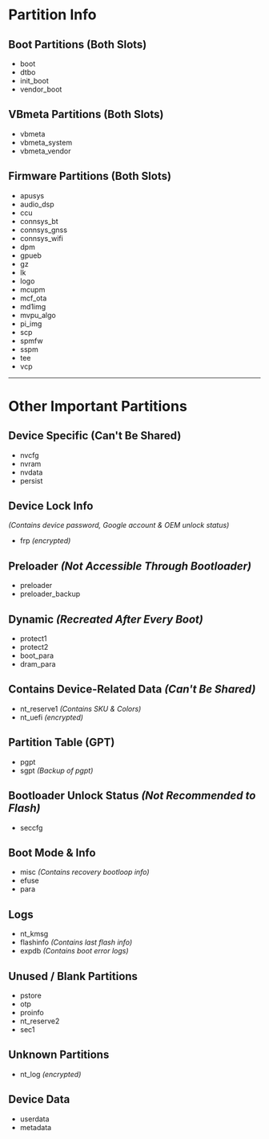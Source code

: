 # Partition Info

## Boot Partitions (Both Slots)
- boot  
- dtbo  
- init_boot  
- vendor_boot  

## VBmeta Partitions (Both Slots)
- vbmeta  
- vbmeta_system  
- vbmeta_vendor  

## Firmware Partitions (Both Slots)
- apusys  
- audio_dsp  
- ccu  
- connsys_bt  
- connsys_gnss  
- connsys_wifi  
- dpm  
- gpueb  
- gz  
- lk  
- logo  
- mcupm  
- mcf_ota  
- md1img  
- mvpu_algo  
- pi_img  
- scp  
- spmfw  
- sspm  
- tee  
- vcp  

---

# Other Important Partitions  

## Device Specific (Can't Be Shared)
- nvcfg  
- nvram  
- nvdata  
- persist  

## Device Lock Info  
*(Contains device password, Google account & OEM unlock status)*  
- frp *(encrypted)*  

## Preloader *(Not Accessible Through Bootloader)*
- preloader  
- preloader_backup  

## Dynamic *(Recreated After Every Boot)*
- protect1  
- protect2  
- boot_para  
- dram_para  

## Contains Device-Related Data *(Can't Be Shared)*
- nt_reserve1 *(Contains SKU & Colors)*  
- nt_uefi *(encrypted)*  

## Partition Table (GPT)
- pgpt  
- sgpt *(Backup of pgpt)*  

## Bootloader Unlock Status *(Not Recommended to Flash)*
- seccfg  

## Boot Mode & Info
- misc *(Contains recovery bootloop info)*  
- efuse  
- para  

## Logs
- nt_kmsg  
- flashinfo *(Contains last flash info)*  
- expdb *(Contains boot error logs)*  

## Unused / Blank Partitions
- pstore  
- otp  
- proinfo  
- nt_reserve2  
- sec1  

## Unknown Partitions
- nt_log *(encrypted)*

## Device Data
- userdata
- metadata
